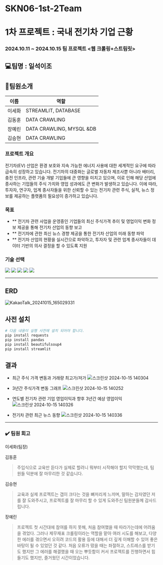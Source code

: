 # SKN06-1st-2Team

# 1차 프로젝트 : 국내 전기차 기업 근황 
### 2024.10.11 ~ 2024.10.15 팀 프로젝트 <웹 크롤링+스트림릿>

## 💻팀명 : 일석이조

## 👥팀원소개

| 이름     | 역할                                                                                          |
|----------|-----------------------------------------------------------------------------------------------|
| 이세화   |  STREAMLIT, DATABASE                                                                          |
| 김동훈   |  DATA CRAWLING                                                                                |
| 장예린   |  DATA CRAWLING, MYSQL &DB                                                                     |
| 김승현   |  DATA CRAWLING                                                                                |


### 프로젝트 개요

전기차(EV) 산업은 환경 보호와 지속 가능한 에너지 사용에 대한 세계적인 요구에 따라 급속히 성장하고 있습니다. 전기차의 대중화는 글로벌 자동차 제조사뿐 아니라 배터리, 충전 인프라, 관련 기술 개발 기업들에 큰 영향을 미치고 있으며, 이로 인해 해당 산업에 종사하는 기업들의 주식 가치와 영업 성과에도 큰 변화가 발생하고 있습니다. 이에 따라, 투자자, 연구자, 업계 종사자들을 위한 신뢰할 수 있는 전기차 관련 주식, 실적, 뉴스 정보를 제공하는 플랫폼의 필요성이 증가하고 있습니다.


    

### 목표

- ** 전기차 관련 사업을 운영중인 기업들의 최신 주식가격 추이 및 영업이익 변화 정보 제공을 통해 전기차 산업의 동향 보고
- ** 전기차에 관한 최신 뉴스 경향 제공을 통한 전기차 산업의 미래 동향 파악
- ** 전기차 산업의 현황을 실시간으로 파악하고, 투자자 및 관련 업계 종사자들이 데이터 기반의 의사 결정을 할 수 있도록 지원


 ### 기술 선택
<div>
        <img src="https://img.shields.io/badge/python-3776AB?style=flat&logo=python&logoColor=white"/>
        <img src="https://img.shields.io/badge/MySQL-4479A1?style=flat&logo=MySQL&logoColor=white"/>
        <img src="https://img.shields.io/badge/Discord-5865F2?style=flat&logo=Discord&logoColor=white">
        <img src="https://img.shields.io/badge/Github-181717?style=flat&logo=Github&logoColor=white">
        <img src="https://img.shields.io/badge/Streamlit-FF4B4B?style=flat&logo=Streamlit&logoColor=white"/>
</div>

<hr>

## ERD
![KakaoTalk_20241015_165029331](https://github.com/user-attachments/assets/7e5908f1-8e5b-48d1-880f-20310e31969a)



## 사전 설치

```bash
# 다음 내용이 실행 사전에 설치 되어야 합니다.
pip install requests
pip install pandas
pip install beautifulsoup4
pip install streamlit
```


## 결과
- 최근 주식 가격 변동과 거래량 최고가/저가 
![스크린샷 2024-10-15 140304](https://github.com/user-attachments/assets/51b16146-ee27-492b-b6ab-43710a0aa89d)

- 3년간 주식가격 변동 그래프
![스크린샷 2024-10-15 140252](https://github.com/user-attachments/assets/90769430-ea8c-422b-b674-60b7677b42aa)

- 연도별 전기차 관련 기업 영업이익과 향후 3년간 예상 영업이익
![스크린샷 2024-10-15 140326](https://github.com/user-attachments/assets/21b3350d-9c9c-4be0-b295-9674ab8c52c7)

- 전기차 관련 최근 뉴스 동향
![스크린샷 2024-10-15 140336](https://github.com/user-attachments/assets/96381587-e532-44a9-833b-e0212194762e)  
---

### ✔️ 팀원 회고

이세화(팀장)
> 
> 
> 
김동훈
> 주입식으로 교육만 듣다가 실제로 할려니 뭐부터 시작해야 할지 막막했는데,
> 팀원들 덕분에 잘 마무리한 것 같습니다.
>
김승현
>교육과 실제 프로젝트는 갭이 크다는 것을 뼈저리게 느끼며, 말하는 감자였던 저를 잘 도와주시고, 프로젝트를 잘 마무리 할 수 있게 도와주신 팀원분들께 감사드립니다.
>
>
장예린
>프로젝트 첫 시간대에 참여를 하지 못해, 처음 참여했을 때 따라가는데에 어려움을 겪었다. 그러나 제무재표 크롤링이라는 역할을 맡아 여러 시도를 해보고, 다양한 에러를 겪으면서 오히려 코드의 활용 등에 대해서 더 깊게 이해할 수 있어 좋은 바탕이 될 수 있었던 것 같다. 
처음 오류가 떴을 때는 좌절하고, 스트레스를 받기도 했지만 그 에러를 해결했을 때 오는 뿌듯함이 커서 프로젝트를 진행하면서 힘들기도 했지만, 즐거웠던 시간이었습니다. 



>
>

